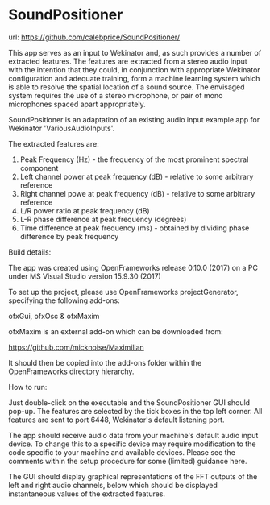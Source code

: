 # SoundPositioner

url: https://github.com/calebprice/SoundPositioner/

This app serves as an input to Wekinator and, as such provides a number of extracted features. The features are extracted from a stereo audio input with the intention that they could, in conjunction with appropriate Wekinator configuration and adequate training, form a machine learning system which is able to resolve the spatial location of a sound source. The envisaged system requires the use of a stereo microphone, or pair of mono microphones spaced apart appropriately.

SoundPositioner is an adaptation of an existing audio input example app for Wekinator 'VariousAudioInputs'.

The extracted features are:

1. Peak Frequency (Hz) - the frequency of the most prominent spectral component
2. Left channel power at peak frequency (dB) - relative to some arbitrary reference
3. Right channel powe at peak frequency (dB) - relative to some arbitrary reference
4. L/R power ratio at peak frequency (dB)
5. L-R phase difference at peak frequency (degrees)
6. Time difference at peak frequency (ms) - obtained by dividing phase difference by peak frequency

Build details:

The app was created using OpenFrameworks release 0.10.0 (2017) on a PC under MS Visual Studio version 15.9.30 (2017)

To set up the project, please use OpenFrameworks projectGenerator, specifying the following add-ons:

ofxGui, ofxOsc & ofxMaxim

ofxMaxim is an external add-on which can be downloaded from:

https://github.com/micknoise/Maximilian

It should then be copied into the add-ons folder within the OpenFrameworks directory hierarchy.

How to run:

Just double-click on the executable and the SoundPositioner GUI should pop-up.   The features are selected by the tick boxes in the top left corner.    All features are sent to port 6448, Wekinator's default listening port.

The app should receive audio data from your machine's default audio input device.   To change this to a specific device may require modification to the code specific to your machine and available devices.   Please see the comments within the setup procedure for some (limited) guidance here.

The GUI should display graphical representations of the FFT outputs of the left and right audio channels, below which should be displayed instantaneous values of the extracted features.
